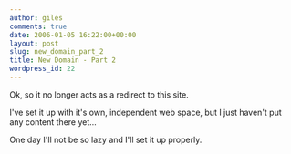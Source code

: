 ```yaml
---
author: giles
comments: true
date: 2006-01-05 16:22:00+00:00
layout: post
slug: new_domain_part_2
title: New Domain - Part 2
wordpress_id: 22
---
```


Ok, so it no longer acts as a redirect to this site.
  
  

I've set it up with it's own, independent web space, but I just haven't put any content there yet...
  

  

One day I'll not be so lazy and I'll set it up properly.
